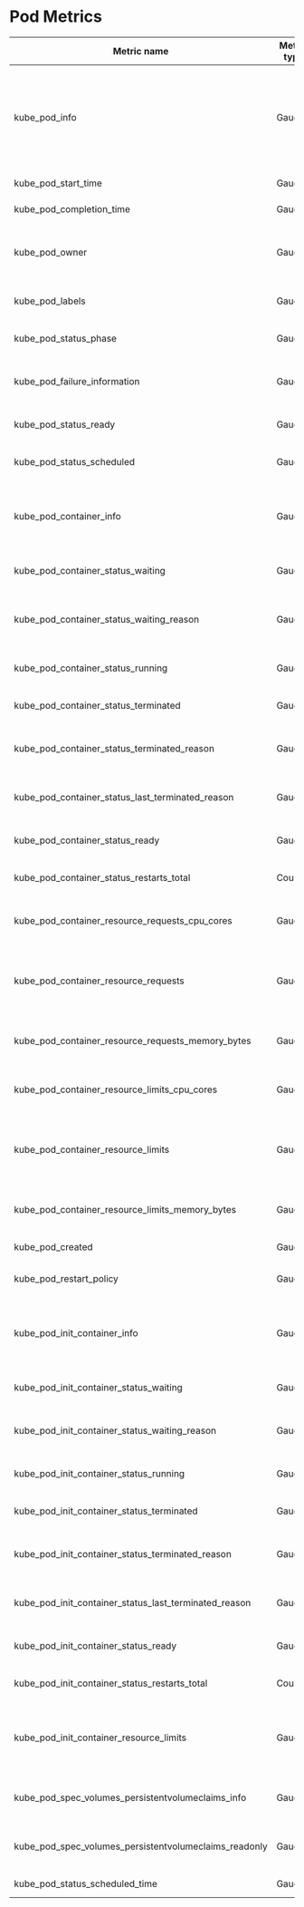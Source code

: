 # Pod Metrics

| Metric name| Metric type | Labels/tags | Status |
| ---------- | ----------- | ----------- | ----------- |
| kube_pod_info | Gauge | `pod`=&lt;pod-name&gt; <br> `namespace`=&lt;pod-namespace&gt; <br> `host_ip`=&lt;host-ip&gt; <br> `pod_ip`=&lt;pod-ip&gt; <br> `node`=&lt;node-name&gt;<br> `created_by_kind`=&lt;created_by_kind&gt;<br> `created_by_name`=&lt;created_by_name&gt;<br> `uid`=&lt;pod-uid&gt;<br> `priority_class`=&lt;priority_class&gt;| STABLE |
| kube_pod_start_time | Gauge | `pod`=&lt;pod-name&gt; <br> `namespace`=&lt;pod-namespace&gt; |
| kube_pod_completion_time | Gauge | `pod`=&lt;pod-name&gt; <br> `namespace`=&lt;pod-namespace&gt; | STABLE |
| kube_pod_owner | Gauge | `pod`=&lt;pod-name&gt; <br> `namespace`=&lt;pod-namespace&gt; <br> `owner_kind`=&lt;owner kind&gt; <br> `owner_name`=&lt;owner name&gt; <br> `owner_is_controller`=&lt;whether owner is controller&gt;  | STABLE |
| kube_pod_labels | Gauge | `pod`=&lt;pod-name&gt; <br> `namespace`=&lt;pod-namespace&gt; <br> `label_POD_LABEL`=&lt;POD_LABEL&gt;  | STABLE |
| kube_pod_status_phase | Gauge | `pod`=&lt;pod-name&gt; <br> `namespace`=&lt;pod-namespace&gt; <br> `phase`=&lt;Pending\|Running\|Succeeded\|Failed\|Unknown&gt; | STABLE |
| kube_pod_failure_information | Gauge | `pod`=&lt;pod-name&gt; <br> `namespace`=&lt;pod-namespace&gt; <br> `reason`=&lt;failure-reason&gt; <br> `message`=&lt;failure-message&gt; | STABLE |
| kube_pod_status_ready | Gauge |  `pod`=&lt;pod-name&gt; <br> `namespace`=&lt;pod-namespace&gt; <br> `condition`=&lt;true\|false\|unknown&gt; | STABLE |
| kube_pod_status_scheduled | Gauge |  `pod`=&lt;pod-name&gt; <br> `namespace`=&lt;pod-namespace&gt; <br> `condition`=&lt;true\|false\|unknown&gt; | STABLE |
| kube_pod_container_info | Gauge | `container`=&lt;container-name&gt; <br> `pod`=&lt;pod-name&gt; <br> `namespace`=&lt;pod-namespace&gt; <br> `image`=&lt;image-name&gt; <br> `image_id`=&lt;image-id&gt; <br> `container_id`=&lt;containerid&gt; | STABLE |
| kube_pod_container_status_waiting | Gauge | `container`=&lt;container-name&gt; <br> `pod`=&lt;pod-name&gt; <br> `namespace`=&lt;pod-namespace&gt; | STABLE |
| kube_pod_container_status_waiting_reason | Gauge | `container`=&lt;container-name&gt; <br> `pod`=&lt;pod-name&gt; <br> `namespace`=&lt;pod-namespace&gt; <br> `reason`=&lt;ContainerCreating\|CrashLoopBackOff\|ErrImagePull\|ImagePullBackOff\|CreateContainerConfigError\|InvalidImageName\|CreateContainerError&gt; | STABLE |
| kube_pod_container_status_running | Gauge | `container`=&lt;container-name&gt; <br> `pod`=&lt;pod-name&gt; <br> `namespace`=&lt;pod-namespace&gt; | STABLE |
| kube_pod_container_status_terminated | Gauge | `container`=&lt;container-name&gt; <br> `pod`=&lt;pod-name&gt; <br> `namespace`=&lt;pod-namespace&gt; | STABLE |
| kube_pod_container_status_terminated_reason | Gauge | `container`=&lt;container-name&gt; <br> `pod`=&lt;pod-name&gt; <br> `namespace`=&lt;pod-namespace&gt; <br> `reason`=&lt;OOMKilled\|Error\|Completed\|ContainerCannotRun\|DeadlineExceeded&gt; | STABLE |
| kube_pod_container_status_last_terminated_reason | Gauge | `container`=&lt;container-name&gt; <br> `pod`=&lt;pod-name&gt; <br> `namespace`=&lt;pod-namespace&gt; <br> `reason`=&lt;OOMKilled\|Error\|Completed\|ContainerCannotRun\|DeadlineExceeded&gt; | STABLE |
| kube_pod_container_status_ready | Gauge | `container`=&lt;container-name&gt; <br> `pod`=&lt;pod-name&gt; <br> `namespace`=&lt;pod-namespace&gt; | STABLE |
| kube_pod_container_status_restarts_total | Counter | `container`=&lt;container-name&gt; <br> `namespace`=&lt;pod-namespace&gt; <br> `pod`=&lt;pod-name&gt; | STABLE |
| kube_pod_container_resource_requests_cpu_cores | Gauge | `container`=&lt;container-name&gt; <br> `pod`=&lt;pod-name&gt; <br> `namespace`=&lt;pod-namespace&gt; <br> `node`=&lt; node-name&gt; | DEPRECATED |
| kube_pod_container_resource_requests | Gauge | `resource`=&lt;resource-name&gt; <br> `unit`=&lt;resource-unit&gt; <br> `container`=&lt;container-name&gt; <br> `pod`=&lt;pod-name&gt; <br> `namespace`=&lt;pod-namespace&gt; <br> `node`=&lt; node-name&gt; | STABLE |
| kube_pod_container_resource_requests_memory_bytes | Gauge | `container`=&lt;container-name&gt; <br> `pod`=&lt;pod-name&gt; <br> `namespace`=&lt;pod-namespace&gt; <br> `node`=&lt; node-name&gt; | DEPRECATED |
| kube_pod_container_resource_limits_cpu_cores | Gauge | `container`=&lt;container-name&gt; <br> `pod`=&lt;pod-name&gt; <br> `namespace`=&lt;pod-namespace&gt; <br> `node`=&lt; node-name&gt; | DEPRECATED |
| kube_pod_container_resource_limits | Gauge | `resource`=&lt;resource-name&gt; <br> `unit`=&lt;resource-unit&gt; <br> `container`=&lt;container-name&gt; <br> `pod`=&lt;pod-name&gt; <br> `namespace`=&lt;pod-namespace&gt; <br> `node`=&lt; node-name&gt; | STABLE |
| kube_pod_container_resource_limits_memory_bytes | Gauge | `container`=&lt;container-name&gt; <br> `pod`=&lt;pod-name&gt; <br> `namespace`=&lt;pod-namespace&gt; <br> `node`=&lt; node-name&gt; | DEPRECATED |
| kube_pod_created | Gauge | `pod`=&lt;pod-name&gt; <br> `namespace`=&lt;pod-namespace&gt; |
| kube_pod_restart_policy | Gauge | `pod`=&lt;pod-name&gt; <br> `namespace`=&lt;pod-namespace&gt; <br> `type`=&lt;Always|Never|OnFailure&gt; | STABLE |
| kube_pod_init_container_info | Gauge | `container`=&lt;container-name&gt; <br> `pod`=&lt;pod-name&gt; <br> `namespace`=&lt;pod-namespace&gt; <br> `image`=&lt;image-name&gt; <br> `image_id`=&lt;image-id&gt; <br> `container_id`=&lt;containerid&gt; | STABLE |
| kube_pod_init_container_status_waiting | Gauge | `container`=&lt;container-name&gt; <br> `pod`=&lt;pod-name&gt; <br> `namespace`=&lt;pod-namespace&gt; | STABLE |
| kube_pod_init_container_status_waiting_reason | Gauge | `container`=&lt;container-name&gt; <br> `pod`=&lt;pod-name&gt; <br> `namespace`=&lt;pod-namespace&gt; <br> `reason`=&lt;ContainerCreating\|CrashLoopBackOff\|ErrImagePull\|ImagePullBackOff\|CreateContainerConfigError&gt; | STABLE |
| kube_pod_init_container_status_running | Gauge | `container`=&lt;container-name&gt; <br> `pod`=&lt;pod-name&gt; <br> `namespace`=&lt;pod-namespace&gt; | STABLE |
| kube_pod_init_container_status_terminated | Gauge | `container`=&lt;container-name&gt; <br> `pod`=&lt;pod-name&gt; <br> `namespace`=&lt;pod-namespace&gt; | STABLE |
| kube_pod_init_container_status_terminated_reason | Gauge | `container`=&lt;container-name&gt; <br> `pod`=&lt;pod-name&gt; <br> `namespace`=&lt;pod-namespace&gt; <br> `reason`=&lt;OOMKilled\|Error\|Completed\|ContainerCannotRun\|DeadlineExceeded&gt; | STABLE |
| kube_pod_init_container_status_last_terminated_reason | Gauge | `container`=&lt;container-name&gt; <br> `pod`=&lt;pod-name&gt; <br> `namespace`=&lt;pod-namespace&gt; <br> `reason`=&lt;OOMKilled\|Error\|Completed\|ContainerCannotRun\|DeadlineExceeded&gt; | STABLE |
| kube_pod_init_container_status_ready | Gauge | `container`=&lt;container-name&gt; <br> `pod`=&lt;pod-name&gt; <br> `namespace`=&lt;pod-namespace&gt; | STABLE |
| kube_pod_init_container_status_restarts_total | Counter | `container`=&lt;container-name&gt; <br> `namespace`=&lt;pod-namespace&gt; <br> `pod`=&lt;pod-name&gt; | STABLE |
| kube_pod_init_container_resource_limits | Gauge | `resource`=&lt;resource-name&gt; <br> `unit`=&lt;resource-unit&gt; <br> `container`=&lt;container-name&gt; <br> `pod`=&lt;pod-name&gt; <br> `namespace`=&lt;pod-namespace&gt; <br> `node`=&lt; node-name&gt; | STABLE |
| kube_pod_spec_volumes_persistentvolumeclaims_info | Gauge | `pod`=&lt;pod-name&gt; <br> `namespace`=&lt;pod-namespace&gt; <br> `volume`=&lt;volume-name&gt;  <br> `persistentvolumeclaim`=&lt;persistentvolumeclaim-claimname&gt; | STABLE |
| kube_pod_spec_volumes_persistentvolumeclaims_readonly | Gauge | `pod`=&lt;pod-name&gt; <br> `namespace`=&lt;pod-namespace&gt;  <br> `volume`=&lt;volume-name&gt;  <br> `persistentvolumeclaim`=&lt;persistentvolumeclaim-claimname&gt; | STABLE |
| kube_pod_status_scheduled_time | Gauge | `pod`=&lt;pod-name&gt; <br> `namespace`=&lt;pod-namespace&gt; | STABLE |
